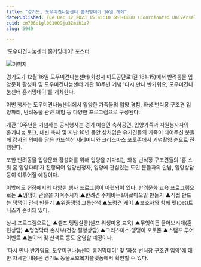 ```yaml
---
title: "경기도, 도우미견나눔센터 홈커밍데이 16일 개최"
datePublished: Tue Dec 12 2023 15:45:10 GMT+0000 (Coordinated Universal Time)
cuid: cm706e1gl001009ju32mib1z7
slug: 5949

---
```



'도우미견나눔센터 홈커밍데이' 포스터

![이미지](https://cdn.hashnode.com/res/hashnode/image/upload/v1739259817318/034da1ca-9555-43e9-a8a3-d4db51283870.jpeg)

경기도가 12월 16일 도우미견나눔센터(화성시 마도공단로1길 181-15)에서 반려동물 입양문화 활성화 및 도우미견나눔센터 개관 10주년 기념 '다시 만나 반가워요, 도우미견나눔센터 홈커밍데이'를 개최한다.

이번 행사는 도우미견나눔센터에서 입양한 가족들의 입양 경험, 화성 번식장 구조견 입양파티, 반려동물 관련 체험 등 다양한 프로그램으로 구성된다.

개관 10주년을 기념하는 공식행사는 경기 예술인 축하공연, 입양가족과 자원봉사자의 온기나눔 토크, 내빈 축사 및 지난 10년 동안 상처입은 유기견들의 가족이 되어주신 분들께 감사의 의미를 담은 카드섹션 세레머니와 크리스마스 포토존에서 기념촬영 순으로 진행된다.

또한 반려동물 입양문화 활성화를 위해 입양을 기다리는 화성 번식장 구조견들의 '홈 스윗 홈 입양파티'가 진행되어 입양신청자, 입양에 관심있는 도민 분들과의 만남, 입양상담 등이 이루어질 예정이다.

이밖에도 현장에서의 다양한 행사 프로그램이 마련되어 있다. 반려문화 교육 프로그램으로는 ▲댕댕이 관절을 지켜주시개 ▲반려견 수제비누&아로마오일 만들기 ▲직접 만드는 댕댕이 간식 만들기 ▲위풍댕댕 그룹산책 ▲노령견 케어 ▲보호자와 함께 펫(pet)트니스가 준비돼 있다.

상시 프로그램으로는 ▲셀프 댕댕살롱(셀프 위생미용 교육) ▲무엇이든 물어보시개(훈련상담) ▲멍멍닥터 손사부(건강·질병상담) ▲크리스마스·댕댕이 포토존 ▲스탬프 투어 이벤트 ▲놀이터 및 산책로 등도 운영할 예정이다.

'다시 만나 반가워요, 도우미견나눔센터 홈커밍데이' 및 '화성 번식장 구조견 입양'에 대한 자세한 내용은 경기도 동물보호복지플랫폼에서 확인할 수 있다.